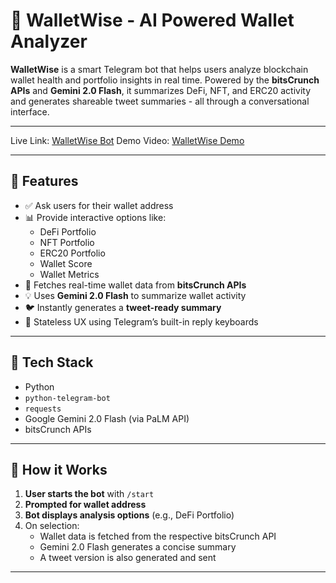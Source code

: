 # 🧠 WalletWise - AI Powered Wallet Analyzer

**WalletWise** is a smart Telegram bot that helps users analyze blockchain wallet health and portfolio insights in real time. Powered by the **bitsCrunch APIs** and **Gemini 2.0 Flash**, it summarizes DeFi, NFT, and ERC20 activity and generates shareable tweet summaries - all through a conversational interface.

---

Live Link: [WalletWise Bot](https://t.me/walletwise_bot)
Demo Video: [WalletWise Demo](https://youtu.be/VfdlxrKklHQ)

---


## 🚀 Features

- ✅ Ask users for their wallet address
- 📊 Provide interactive options like:
  - DeFi Portfolio
  - NFT Portfolio
  - ERC20 Portfolio
  - Wallet Score
  - Wallet Metrics
- 🔎 Fetches real-time wallet data from **bitsCrunch APIs**
- 💡 Uses **Gemini 2.0 Flash** to summarize wallet activity
- 🐦 Instantly generates a **tweet-ready summary**
- 🧠 Stateless UX using Telegram’s built-in reply keyboards

---

## 🧩 Tech Stack

- Python
- `python-telegram-bot`
- `requests`
- Google Gemini 2.0 Flash (via PaLM API)
- bitsCrunch APIs

---

## 🧠 How it Works

1. **User starts the bot** with `/start`
2. **Prompted for wallet address**
3. **Bot displays analysis options** (e.g., DeFi Portfolio)
4. On selection:
   - Wallet data is fetched from the respective bitsCrunch API
   - Gemini 2.0 Flash generates a concise summary
   - A tweet version is also generated and sent

---